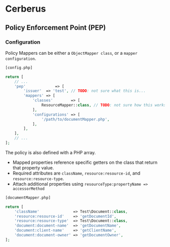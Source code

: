 # Cerberus

## Policy Enforcement Point (PEP)



### Configuration

Policy Mappers can be either a `ObjectMapper class`, or a `mapper configuration`.

```php
[config.php]

return [
    // ...
    'pep'             => [
        'issuer'  => 'test', // TODO: not sure what this is...
        'mappers' => [
            'classes'        => [
                ResourceMapper::class, // TODO: not sure how this works yet...
            ],
            'configurations' => [
                '/path/to/documentMapper.php',
            ],
        ],
    ],
    // ...
];
```

The policy is also defined with a PHP array.

* Mapped properties reference specific getters on the class that return that property value.
* Required attributes are `className`, `resource:resource-id`, and `resource:resource-type`.
* Attach additional properties using `resourceType:propertyName => accessorMethod`

```php
[documentMapper.php]

return [
    'className'               => Test\Document::class,
    'resource:resource-id'    => 'getDocumentId',
    'resource:resource-type'  => Test\Document::class,
    'document:document-name'  => 'getDocumentName',
    'document:client-name'    => 'getClientName',
    'document:document-owner' => 'getDocumentOwner',
];
```